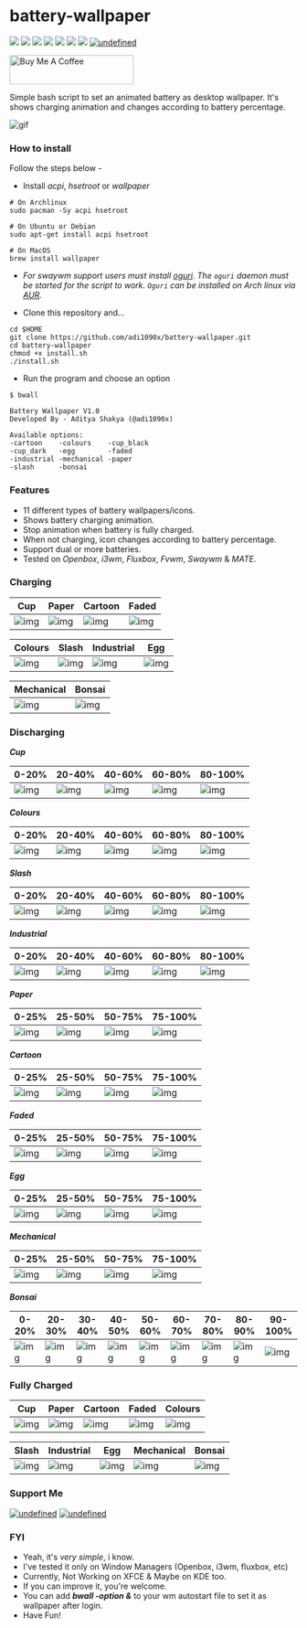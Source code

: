 # battery-wallpaper

<p align="left">
  <img src="https://img.shields.io/badge/Maintained%3F-Yes-blueviolet?style=flat-square">
  <img src="https://img.shields.io/github/license/adi1090x/battery-wallpaper?style=flat-square">
  <img src="https://img.shields.io/github/stars/adi1090x/battery-wallpaper?color=red&style=flat-square">
  <img src="https://img.shields.io/github/forks/adi1090x/battery-wallpaper?style=flat-square">
  <img src="https://img.shields.io/github/issues/adi1090x/battery-wallpaper?style=flat-square">
  <img src="https://img.shields.io/badge/Linux-Yes-yellow?style=flat-square&logo=linux">
  <img src="https://img.shields.io/badge/Mac-Yes-green?style=flat-square&logo=apple">
<a href="https://github.com/nadehi18/battery-wallpaper-windows" target="_blank"><img alt="undefined" src="https://img.shields.io/badge/Windows-Yes-blue?style=flat-square&logo=windows"></a>  
</p>

<p align="left">
<a href="https://www.buymeacoffee.com/adi1090x" target="_blank"><img src="https://cdn.buymeacoffee.com/buttons/default-blue.png" alt="Buy Me A Coffee" style="height: 51px !important;width: 217px !important;" ></a>
</p>

Simple bash script to set an animated battery as desktop wallpaper. It's shows charging animation and changes according to battery percentage.

![gif](https://raw.githubusercontent.com/adi1090x/battery-wallpaper/master/preview/charge.gif) <br />

### How to install
Follow the steps below -

+ Install *acpi*, *hsetroot* or *wallpaper* 
```
# On Archlinux
sudo pacman -Sy acpi hsetroot

# On Ubuntu or Debian
sudo apt-get install acpi hsetroot

# On MacOS
brew install wallpaper
```
+ *For swaywm support users must install [oguri](https://github.com/vilhalmer/oguri). The `oguri` daemon must be started for the script to work. `Oguri` can be installed on Arch linux via [AUR](https://aur.archlinux.org/packages/oguri-git/).*

+ Clone this repository and...
```
cd $HOME
git clone https://github.com/adi1090x/battery-wallpaper.git
cd battery-wallpaper
chmod +x install.sh
./install.sh
```

+ Run the program and choose an option
```
$ bwall

Battery Wallpaper V1.0
Developed By - Aditya Shakya (@adi1090x)

Available options:
-cartoon	-colours	-cup_black
-cup_dark	-egg		-faded
-industrial	-mechanical	-paper
-slash		-bonsai

```

### Features

+ 11 different types of battery wallpapers/icons.
+ Shows battery charging animation.
+ Stop animation when battery is fully charged.
+ When not charging, icon changes according to battery percentage.
+ Support dual or more batteries.
+ Tested on *Openbox*, *i3wm*, *Fluxbox*, *Fvwm*, *Swaywm* & *MATE*.

### Charging

|Cup|Paper|Cartoon|Faded|
|--|--|--|--|
|![img](https://raw.githubusercontent.com/adi1090x/battery-wallpaper/master/preview/0/charge.gif)|![img](https://raw.githubusercontent.com/adi1090x/battery-wallpaper/master/preview/1/charge.gif)|![img](https://raw.githubusercontent.com/adi1090x/battery-wallpaper/master/preview/2/charge.gif)|![img](https://raw.githubusercontent.com/adi1090x/battery-wallpaper/master/preview/3/charge.gif)|

|Colours|Slash|Industrial|Egg|
|--|--|--|--|
|![img](https://raw.githubusercontent.com/adi1090x/battery-wallpaper/master/preview/4/charge.gif)|![img](https://raw.githubusercontent.com/adi1090x/battery-wallpaper/master/preview/5/charge.gif)|![img](https://raw.githubusercontent.com/adi1090x/battery-wallpaper/master/preview/6/charge.gif)|![img](https://raw.githubusercontent.com/adi1090x/battery-wallpaper/master/preview/7/charge.gif)|

|Mechanical|Bonsai|
|--|--|
|![img](https://raw.githubusercontent.com/adi1090x/battery-wallpaper/master/preview/8/charge.gif)|![img](https://raw.githubusercontent.com/adi1090x/battery-wallpaper/master/preview/9/charge.gif)|

### Discharging

***Cup***

|0-20%|20-40%|40-60%|60-80%|80-100%|
|--|--|--|--|--|
|![img](https://raw.githubusercontent.com/adi1090x/battery-wallpaper/master/preview/0/1.png)|![img](https://raw.githubusercontent.com/adi1090x/battery-wallpaper/master/preview/0/2.png)|![img](https://raw.githubusercontent.com/adi1090x/battery-wallpaper/master/preview/0/3.png)|![img](https://raw.githubusercontent.com/adi1090x/battery-wallpaper/master/preview/0/4.png)|![img](https://raw.githubusercontent.com/adi1090x/battery-wallpaper/master/preview/0/5.png)|

***Colours***

|0-20%|20-40%|40-60%|60-80%|80-100%|
|--|--|--|--|--|
|![img](https://raw.githubusercontent.com/adi1090x/battery-wallpaper/master/preview/4/1.png)|![img](https://raw.githubusercontent.com/adi1090x/battery-wallpaper/master/preview/4/2.png)|![img](https://raw.githubusercontent.com/adi1090x/battery-wallpaper/master/preview/4/3.png)|![img](https://raw.githubusercontent.com/adi1090x/battery-wallpaper/master/preview/4/4.png)|![img](https://raw.githubusercontent.com/adi1090x/battery-wallpaper/master/preview/4/5.png)|

***Slash***

|0-20%|20-40%|40-60%|60-80%|80-100%|
|--|--|--|--|--|
|![img](https://raw.githubusercontent.com/adi1090x/battery-wallpaper/master/preview/5/1.png)|![img](https://raw.githubusercontent.com/adi1090x/battery-wallpaper/master/preview/5/2.png)|![img](https://raw.githubusercontent.com/adi1090x/battery-wallpaper/master/preview/5/3.png)|![img](https://raw.githubusercontent.com/adi1090x/battery-wallpaper/master/preview/5/4.png)|![img](https://raw.githubusercontent.com/adi1090x/battery-wallpaper/master/preview/5/5.png)|

***Industrial***

|0-20%|20-40%|40-60%|60-80%|80-100%|
|--|--|--|--|--|
|![img](https://raw.githubusercontent.com/adi1090x/battery-wallpaper/master/preview/6/1.png)|![img](https://raw.githubusercontent.com/adi1090x/battery-wallpaper/master/preview/6/2.png)|![img](https://raw.githubusercontent.com/adi1090x/battery-wallpaper/master/preview/6/3.png)|![img](https://raw.githubusercontent.com/adi1090x/battery-wallpaper/master/preview/6/4.png)|![img](https://raw.githubusercontent.com/adi1090x/battery-wallpaper/master/preview/6/5.png)|

***Paper***

|0-25%|25-50%|50-75%|75-100%|
|--|--|--|--|
|![img](https://raw.githubusercontent.com/adi1090x/battery-wallpaper/master/preview/1/1.png)|![img](https://raw.githubusercontent.com/adi1090x/battery-wallpaper/master/preview/1/2.png)|![img](https://raw.githubusercontent.com/adi1090x/battery-wallpaper/master/preview/1/3.png)|![img](https://raw.githubusercontent.com/adi1090x/battery-wallpaper/master/preview/1/4.png)|

***Cartoon***

|0-25%|25-50%|50-75%|75-100%|
|--|--|--|--|
|![img](https://raw.githubusercontent.com/adi1090x/battery-wallpaper/master/preview/2/1.png)|![img](https://raw.githubusercontent.com/adi1090x/battery-wallpaper/master/preview/2/2.png)|![img](https://raw.githubusercontent.com/adi1090x/battery-wallpaper/master/preview/2/3.png)|![img](https://raw.githubusercontent.com/adi1090x/battery-wallpaper/master/preview/2/4.png)|

***Faded***

|0-25%|25-50%|50-75%|75-100%|
|--|--|--|--|
|![img](https://raw.githubusercontent.com/adi1090x/battery-wallpaper/master/preview/3/1.png)|![img](https://raw.githubusercontent.com/adi1090x/battery-wallpaper/master/preview/3/2.png)|![img](https://raw.githubusercontent.com/adi1090x/battery-wallpaper/master/preview/3/3.png)|![img](https://raw.githubusercontent.com/adi1090x/battery-wallpaper/master/preview/3/4.png)|

***Egg***

|0-25%|25-50%|50-75%|75-100%|
|--|--|--|--|
|![img](https://raw.githubusercontent.com/adi1090x/battery-wallpaper/master/preview/7/1.png)|![img](https://raw.githubusercontent.com/adi1090x/battery-wallpaper/master/preview/7/2.png)|![img](https://raw.githubusercontent.com/adi1090x/battery-wallpaper/master/preview/7/3.png)|![img](https://raw.githubusercontent.com/adi1090x/battery-wallpaper/master/preview/7/4.png)|

***Mechanical***

|0-25%|25-50%|50-75%|75-100%|
|--|--|--|--|
|![img](https://raw.githubusercontent.com/adi1090x/battery-wallpaper/master/preview/8/1.png)|![img](https://raw.githubusercontent.com/adi1090x/battery-wallpaper/master/preview/8/2.png)|![img](https://raw.githubusercontent.com/adi1090x/battery-wallpaper/master/preview/8/3.png)|![img](https://raw.githubusercontent.com/adi1090x/battery-wallpaper/master/preview/8/4.png)|

***Bonsai***

|0-20%|20-30%|30-40%|40-50%|50-60%|60-70%|70-80%|80-90%|90-100%|
|--|--|--|--|--|--|--|--|--|
|![img](https://raw.githubusercontent.com/adi1090x/battery-wallpaper/master/preview/9/1.png)|![img](https://raw.githubusercontent.com/adi1090x/battery-wallpaper/master/preview/9/2.png)|![img](https://raw.githubusercontent.com/adi1090x/battery-wallpaper/master/preview/9/3.png)|![img](https://raw.githubusercontent.com/adi1090x/battery-wallpaper/master/preview/9/4.png)|![img](https://raw.githubusercontent.com/adi1090x/battery-wallpaper/master/preview/9/5.png)|![img](https://raw.githubusercontent.com/adi1090x/battery-wallpaper/master/preview/9/6.png)|![img](https://raw.githubusercontent.com/adi1090x/battery-wallpaper/master/preview/9/7.png)|![img](https://raw.githubusercontent.com/adi1090x/battery-wallpaper/master/preview/9/8.png)|![img](https://raw.githubusercontent.com/adi1090x/battery-wallpaper/master/preview/9/9.png)|

### Fully Charged

|Cup|Paper|Cartoon|Faded|Colours|
|--|--|--|--|--|
|![img](https://raw.githubusercontent.com/adi1090x/battery-wallpaper/master/preview/0.png)|![img](https://raw.githubusercontent.com/adi1090x/battery-wallpaper/master/preview/1.png)|![img](https://raw.githubusercontent.com/adi1090x/battery-wallpaper/master/preview/2.png)|![img](https://raw.githubusercontent.com/adi1090x/battery-wallpaper/master/preview/3.png)|![img](https://raw.githubusercontent.com/adi1090x/battery-wallpaper/master/preview/4.png)|

|Slash|Industrial|Egg|Mechanical|Bonsai|
|--|--|--|--|--|
|![img](https://raw.githubusercontent.com/adi1090x/battery-wallpaper/master/preview/5.png)|![img](https://raw.githubusercontent.com/adi1090x/battery-wallpaper/master/preview/6.png)|![img](https://raw.githubusercontent.com/adi1090x/battery-wallpaper/master/preview/7.png)|![img](https://raw.githubusercontent.com/adi1090x/battery-wallpaper/master/preview/8.png)|![img](https://raw.githubusercontent.com/adi1090x/battery-wallpaper/master/preview/10.png)|

### Support Me
<p align="left">
<a href="https://www.paypal.me/adi1090x" target="_blank"><img alt="undefined" src="https://img.shields.io/badge/paypal-adi1090x-blue?style=for-the-badge&logo=paypal"></a> <a href="https://www.buymeacoffee.com/adi1090x" target="_blank"><img alt="undefined" src="https://img.shields.io/badge/BuyMeAcoffee-adi1090x-orange?style=for-the-badge&logo=buy-me-a-coffee"></a>  
</p>

### FYI
+ Yeah, it's *very simple*, i know.
+ I've tested it only on Window Managers (Openbox, i3wm, fluxbox, etc)
+ Currently, Not Working on XFCE & Maybe on KDE too.
+ If you can improve it, you're welcome.
+ You can add ***bwall -option &*** to your wm autostart file to set it as wallpaper after login.
+ Have Fun!
